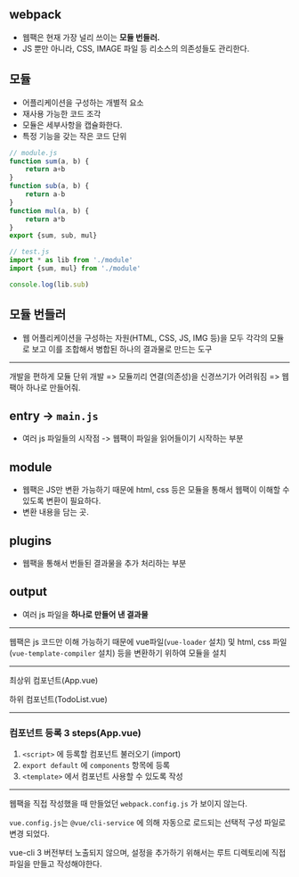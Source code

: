 ## webpack

- 웹팩은 현재 가장 널리 쓰이는 **모듈 번들러.**
- JS 뿐만 아니라, CSS, IMAGE 파일 등 리소스의 의존성들도 관리한다.

## 모듈

- 어플리케이션을 구성하는 개별적 요소
- 재사용 가능한 코드 조각
- 모듈은 세부사항을 캡슐화한다.
- 특정 기능을 갖는 작은 코드 단위

```javascript
// module.js
function sum(a, b) {
    return a+b
}
function sub(a, b) {
    return a-b
}
function mul(a, b) {
    return a*b
}
export {sum, sub, mul}

// test.js
import * as lib from './module'
import {sum, mul} from './module'

console.log(lib.sub)
```



## 모듈 번들러

- 웹 어플리케이션을 구성하는 자원(HTML, CSS, JS, IMG 등)을 모두 각각의 모듈로 보고 이를 조합해서 병합된 하나의 결과물로 만드는 도구

---

개발을 편하게 모듈 단위 개발 => 모듈끼리 연결(의존성)을 신경쓰기가 어려워짐 => 웹팩아 하나로 만들어줘.

## entry -> `main.js`

- 여러 js 파일들의 시작점 -> 웹팩이 파일을 읽어들이기 시작하는 부분

## module 

- 웹팩은 JS만 변환 가능하기 때문에 html, css 등은 모듈을 통해서 웹팩이 이해할 수 있도록 변환이 필요하다.
- 변환 내용을 담는 곳.

## plugins

- 웹팩을 통해서 번들된 결과물을 추가 처리하는 부분

## output

- 여러 js 파일을 **하나로 만들어 낸 결과물**

---

웹팩은 js 코드만 이해 가능하기 때문에 vue파일(`vue-loader` 설치) 및 html, css 파일(`vue-template-compiler` 설치) 등을 변환하기 위하여 모듈을 설치

---

최상위 컴포넌트(App.vue)

하위 컴포넌트(TodoList.vue)

---

### 컴포넌트 등록 3 steps(App.vue)

1. `<script>` 에 등록할 컴포넌트 불러오기 (import)
2. `export default` 에 `components` 항목에 등록
3. `<template>`  에서 컴포넌트 사용할 수 있도록 작성

---

웹팩을 직접 작성했을 때 만들었던 `webpack.config.js` 가 보이지 않는다.

`vue.config.js`는 `@vue/cli-service` 에 의해 자동으로 로드되는 선택적 구성 파일로 변경 되었다.

vue-cli 3 버전부터 노출되지 않으며, 설정을 추가하기 위해서는 루트 디렉토리에 직접 파일을 만들고 작성해야한다.